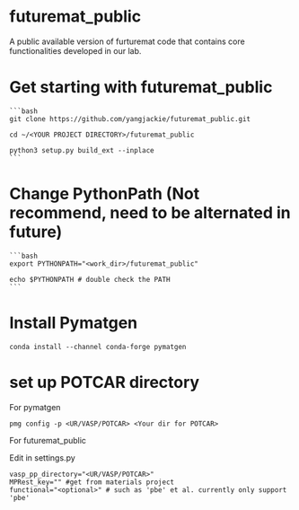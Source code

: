 # futuremat_public
A public available version of furturemat code that contains core functionalities developed in our lab.

# Get starting with  futuremat_public
    ```bash
    git clone https://github.com/yangjackie/futuremat_public.git

    cd ~/<YOUR PROJECT DIRECTORY>/futuremat_public

    python3 setup.py build_ext --inplace
    ```

# Change PythonPath (Not recommend, need to be alternated in future)
    ```bash
    export PYTHONPATH="<work_dir>/futuremat_public"
    
    echo $PYTHONPATH # double check the PATH
    ```
# Install Pymatgen
    conda install --channel conda-forge pymatgen

# set up POTCAR directory

For pymatgen

    pmg config -p <UR/VASP/POTCAR> <Your dir for POTCAR>

For futuremat_public

Edit in settings.py
    
    vasp_pp_directory="<UR/VASP/POTCAR>"
    MPRest_key="" #get from materials project
    functional="<optional>" # such as 'pbe' et al. currently only support 'pbe'

    



